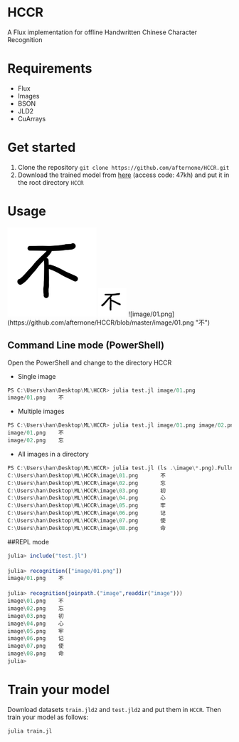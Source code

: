 # HCCR
A Flux implementation for offline Handwritten Chinese Character Recognition

# Requirements
+ Flux
+ Images
+ BSON
+ JLD2
+ CuArrays

# Get started
1. Clone the repository
`git clone https://github.com/afternone/HCCR.git`
2. Download the trained model from [here](https://pan.baidu.com/s/1YP3_KdrrdWQxacU8eyUnXg) (access code: 47kh) and put it in the root directory `HCCR`

# Usage
<img src="https://github.com/afternone/HCCR/blob/master/image/01.png" width="200">
<img src="image/01.png" width="64">
![image/01.png](https://github.com/afternone/HCCR/blob/master/image/01.png "不")


## Command Line mode (PowerShell)
Open the PowerShell and change to the directory HCCR
+ Single image
```julia
PS C:\Users\han\Desktop\ML\HCCR> julia test.jl image/01.png
image/01.png    不
```
+ Multiple images
```julia
PS C:\Users\han\Desktop\ML\HCCR> julia test.jl image/01.png image/02.png
image/01.png    不
image/02.png    忘
```
+ All images in a directory
```julia
PS C:\Users\han\Desktop\ML\HCCR> julia test.jl (ls .\image\*.png).Fullname
C:\Users\han\Desktop\ML\HCCR\image\01.png       不
C:\Users\han\Desktop\ML\HCCR\image\02.png       忘
C:\Users\han\Desktop\ML\HCCR\image\03.png       初
C:\Users\han\Desktop\ML\HCCR\image\04.png       心
C:\Users\han\Desktop\ML\HCCR\image\05.png       牢
C:\Users\han\Desktop\ML\HCCR\image\06.png       记
C:\Users\han\Desktop\ML\HCCR\image\07.png       使
C:\Users\han\Desktop\ML\HCCR\image\08.png       命
```
##REPL mode
```julia
julia> include("test.jl")

julia> recognition(["image/01.png"])
image/01.png    不

julia> recognition(joinpath.("image",readdir("image")))
image\01.png    不
image\02.png    忘
image\03.png    初
image\04.png    心
image\05.png    牢
image\06.png    记
image\07.png    使
image\08.png    命
julia>
```
# Train your model
Download datasets `train.jld2` and `test.jld2` and put them in `HCCR`.
Then train your model as follows:
```julia
julia train.jl
```
